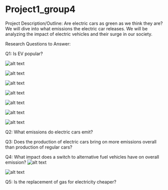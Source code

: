 # Project1_group4

Project Description/Outline: Are electric cars as green as we think they are? We will dive into what emissions the electric car releases. We will be analyzing the impact of electric vehicles and their surge in our society.

Research Questions to Answer: 

Q1: Is EV popular?

![alt text](https://github.com/nhle95/Project1_group4/blob/781f8e6787839f8cca8e273e3de42a0a3d72daf0/output/EV%20Registrations%20by%20State.jpeg?raw=true)

![alt text](https://github.com/nhle95/Project1_group4/blob/781f8e6787839f8cca8e273e3de42a0a3d72daf0/output/Electric%20Based%20Vehicle%20Trends%20in%20the%20Past%205%20years.jpeg?raw=true)

![alt text](https://github.com/nhle95/Project1_group4/blob/781f8e6787839f8cca8e273e3de42a0a3d72daf0/output/Electric%20and%20Plug-in%20Hybrid%20Vehicle%20Registrations.jpeg?raw=true)



![alt text](https://github.com/nhle95/Project1_group4/blob/781f8e6787839f8cca8e273e3de42a0a3d72daf0/output/Number%20of%20EV%20models,%202016-2021.jpeg?raw=true)

![alt text](https://github.com/nhle95/Project1_group4/blob/781f8e6787839f8cca8e273e3de42a0a3d72daf0/output/Number%20of%20Electric%20Cars%20in%20U.S.%20from%202016%20to%202021.jpeg?raw=true)

![alt text](https://github.com/nhle95/Project1_group4/blob/781f8e6787839f8cca8e273e3de42a0a3d72daf0/output/Percentage%20Change%20in%20Vehicle%20Registrations%20Over%20Year.jpeg?raw=true)

![alt text](https://github.com/nhle95/Project1_group4/blob/781f8e6787839f8cca8e273e3de42a0a3d72daf0/output/Registrations%20of%20Electric%20Cars%202016-21.jpeg?raw=true)


Q2: What emissions do electric cars emit? 



Q3: Does the production of electric cars bring on more emissions overall than production of regular cars? 

Q4: What impact does a switch to alternative fuel vehicles have on overall emission?
![alt text](https://github.com/nhle95/Project1_group4/blob/781f8e6787839f8cca8e273e3de42a0a3d72daf0/output/Emmisions%20From%20All%20Electrical%20Vehichles%20By%20State.jpeg?raw=true)

![alt text](https://github.com/nhle95/Project1_group4/blob/88a019ea7805a9c9f694e5b90339dab6878f30a6/output/Electrical%20vs%20Gasoline%20National%20Emmisions.jpeg?raw=true)

Q5: Is the replacement of gas for electricity cheaper?
